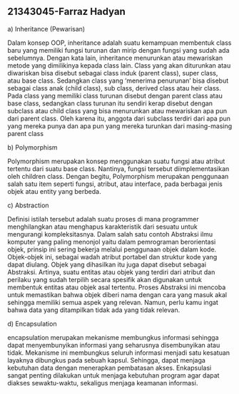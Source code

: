 ## 21343045-Farraz Hadyan

a) Inheritance (Pewarisan)

Dalam konsep OOP, inheritance adalah suatu kemampuan membentuk class baru yang memiliki fungsi turunan dan mirip dengan fungsi yang sudah ada sebelumnya. Dengan kata lain, inheritance menurunkan atau mewariskan metode yang dimilikinya kepada class lain.
Class yang akan diturunkan atau diwariskan bisa disebut sebagai class induk (parent class), super class, atau base class. Sedangkan class yang ‘menerima penurunan’ bisa disebut sebagai class anak (child class), sub class, derived class atau heir class.
Pada class yang memiliki class turunan disebut dengan parent class atau base class, sedangkan class turunan itu sendiri kerap disebut dengan subclass atau child class yang bisa menurunkan atau mewariskan apa pun dari parent class.
Oleh karena itu, anggota dari subclass terdiri dari apa pun yang mereka punya dan apa pun yang mereka turunkan dari masing-masing parent class

b) Polymorphism 

Polymorphism merupakan konsep menggunakan suatu fungsi atau atribut tertentu dari suatu base class. Nantinya, fungsi tersebut diimplementasikan oleh children class.
Dengan begitu, Polymorphism merupakan penggunaan salah satu item seperti fungsi, atribut, atau interface, pada berbagai jenis objek atau entity yang berbeda. 

c) Abstraction 

Definisi istilah tersebut adalah suatu proses di mana programmer menghilangkan atau menghapus karakteristik dari sesuatu untuk mengurangi kompleksitasnya.
Dalam salah satu contoh Abstraksi ilmu komputer yang paling menonjol yaitu dalam pemrograman berorientasi objek, prinsip ini sering bekerja melalui penggunaan objek dalam kode. Objek-objek ini, sebagai wadah atribut portabel dan struktur kode yang dapat diulang.
Objek yang dihasilkan itu juga dapat disebut sebagai Abstraksi. Artinya, suatu entitas atau objek yang terdiri dari atribut dan perilaku yang sudah terpilih secara spesifik akan digunakan untuk membentuk entitas atau objek asal tertentu.
Proses Abstraksi ini mencoba untuk memastikan bahwa objek diberi nama dengan cara yang masuk akal sehingga memiliki semua aspek yang relevan. Namun, perlu kamu ingat bahwa data yang ditampilkan tidak ada yang tidak relevan.

d) Encapsulation 

encapsulation merupakan mekanisme membungkus informasi sehingga dapat menyembunyikan informasi yang seharusnya disembunyikan atau tidak.
Mekanisme ini membungkus seluruh informasi menjadi satu kesatuan layaknya dibungkus pada sebuah kapsul. Sehingga, dapat menjaga kebutuhan data dengan menerapkan pembatasan akses.
Enkapsulasi sangat penting dilakukan untuk menjaga kebutuhan program agar dapat diakses sewaktu-waktu, sekaligus menjaga keamanan informasi.
